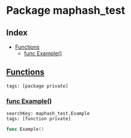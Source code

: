 # Package maphash_test

## Index

* [Functions](#func)
    * [func Example()](#Example)


## <a id="func" href="#func">Functions</a>

```
tags: [package private]
```

### <a id="Example" href="#Example">func Example()</a>

```
searchKey: maphash_test.Example
tags: [function private]
```

```Go
func Example()
```

